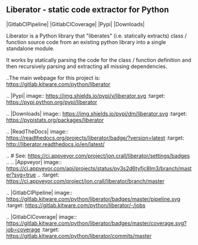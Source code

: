 Liberator - static code extractor for Python 
--------------------------------------------

|GitlabCIPipeline| |GitlabCICoverage| |Pypi| |Downloads| 

Liberator is a Python library that "liberates" (i.e. statically extracts) class
/ function source code from an existing python library into a single standalone
module. 

It works by statically parsing the code for the class / function definition and
then recursively parsing and extracting all missing dependencies.


..The main webpage for this project is: https://gitlab.kitware.com/python/liberator


.. |Pypi| image:: https://img.shields.io/pypi/v/liberator.svg
   :target: https://pypi.python.org/pypi/liberator

.. |Downloads| image:: https://img.shields.io/pypi/dm/liberator.svg
   :target: https://pypistats.org/packages/liberator

.. |ReadTheDocs| image:: https://readthedocs.org/projects/liberator/badge/?version=latest
    :target: http://liberator.readthedocs.io/en/latest/

.. # See: https://ci.appveyor.com/project/jon.crall/liberator/settings/badges
.. .. |Appveyor| image:: https://ci.appveyor.com/api/projects/status/py3s2d6tyfjc8lm3/branch/master?svg=true
.. :target: https://ci.appveyor.com/project/jon.crall/liberator/branch/master

.. |GitlabCIPipeline| image:: https://gitlab.kitware.com/python/liberator/badges/master/pipeline.svg
   :target: https://gitlab.kitware.com/python/liberator/-/jobs

.. |GitlabCICoverage| image:: https://gitlab.kitware.com/python/liberator/badges/master/coverage.svg?job=coverage
    :target: https://gitlab.kitware.com/python/liberator/commits/master

